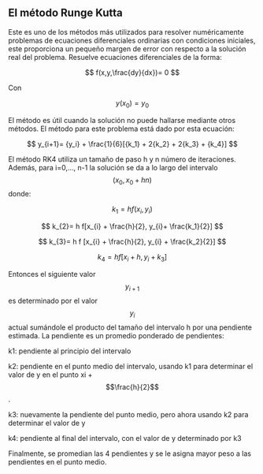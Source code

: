## El método Runge Kutta 

Este es uno de los métodos más utilizados para resolver numéricamente problemas de ecuaciones diferenciales ordinarias con condiciones iniciales, este proporciona un pequeño margen de error con respecto a la solución real del problema. Resuelve ecuaciones diferenciales de la forma: 

$$
f(x,y,\frac{dy}{dx})= 0 
$$

Con 

$$
{y(x_0)}= {y_0}  
$$ 

El método es útil cuando la solución no puede hallarse mediante otros métodos. El método para este problema está dado por esta ecuación: 

$$
y_{i+1}= {y_i} + \frac{1}{6}[{k_1} + 2{k_2} + 2{k_3} + {k_4}] 
$$ 

El método RK4 utiliza un tamaño de paso h y n número de iteraciones. Además, para i=0,…, n-1 la solución se da a lo largo del intervalo $$(x_{0}, x_{0} + hn)$$  donde: 

$$ 
k_{1}= h f(x_{i}, y_{i})
$$

$$
k_{2}= h f[x_{i} + \frac{h}{2}, y_{i}+ \frac{k_1}{2}]
$$

$$
k_{3}= h f [x_{i} + \frac{h}{2}, y_{i} + \frac{k_2}{2}]
$$

$$
k_{4} = h f [x_{i} + h, y_{i} + k_{3}]
$$

Entonces el siguiente valor $$y_{i+1}$$ es determinado por el valor $${y_i}$$ actual sumándole el producto del tamaño del intervalo h por una pendiente estimada. La pendiente es un promedio ponderado de pendientes:

k1: pendiente al principio del intervalo 

k2: pendiente en el punto medio del intervalo, usando k1 para determinar el valor de y en el punto  xi + $$\frac{h}{2}$$.  

k3: nuevamente la pendiente del punto medio, pero ahora usando k2 para determinar el valor de y 

k4: pendiente al final del intervalo, con el valor de y determinado por k3

Finalmente, se promedian las 4 pendientes y se le asigna mayor peso a las pendientes en el punto medio. 

